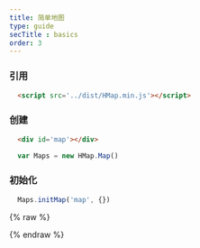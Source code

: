 ```yaml
---
title: 简单地图
type: guide
secTitle : basics
order: 3
---
```


###  引用
  
```html
  <script src='../dist/HMap.min.js'></script>
```

### 创建

```html
  <div id='map'></div>
```

```js
  var Maps = new HMap.Map()
```

### 初始化
```js
  Maps.initMap('map', {})
```

{% raw %}
<div id='map'></div>
<script>
var Maps = new HMap.Map()
var options = {
  view : {
    zoom : 4
  }
}
Maps.initMap('map', options)
</script>
{% endraw %}
